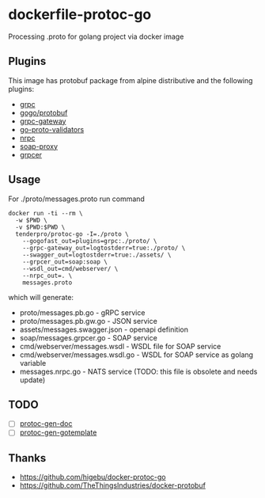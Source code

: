 # dockerfile-protoc-go
Processing .proto for golang project via docker image

## Plugins

This image has protobuf package from alpine distributive and the following plugins:

* [grpc](https://google.golang.org/grpc)
* [gogo/protobuf](https://github.com/gogo/protobuf)
* [grpc-gateway](https://github.com/grpc-ecosystem/grpc-gateway)
* [go-proto-validators](https://github.com/mwitkow/go-proto-validators)
* [nrpc](https://github.com/nats-rpc/)
* [soap-proxy](https://github.com/UNO-SOFT/soap-proxy)
* [grpcer](https://github.com/UNO-SOFT/grpcer)

## Usage

For ./proto/messages.proto run command
```
docker run -ti --rm \
  -w $PWD \
  -v $PWD:$PWD \
  tenderpro/protoc-go -I=./proto \
    --gogofast_out=plugins=grpc:./proto/ \
    --grpc-gateway_out=logtostderr=true:./proto/ \
    --swagger_out=logtostderr=true:./assets/ \
    --grpcer_out=soap:soap \
    --wsdl_out=cmd/webserver/ \
    --nrpc_out=. \
    messages.proto
```
which will generate:

* proto/messages.pb.go - gRPC service
* proto/messages.pb.gw.go - JSON service
* assets/messages.swagger.json - openapi definition
* soap/messages.grpcer.go - SOAP service
* cmd/webserver/messages.wsdl - WSDL file for SOAP service
* cmd/webserver/messages.wsdl.go - WSDL for SOAP service as golang variable
* messages.nrpc.go - NATS service (TODO: this file is obsolete and needs update)

## TODO

* [ ] [protoc-gen-doc](https://github.com/sourcegraph/prototools)
* [ ] [protoc-gen-gotemplate](https://github.com/moul/protoc-gen-gotemplate)

## Thanks

* https://github.com/higebu/docker-protoc-go
* https://github.com/TheThingsIndustries/docker-protobuf
